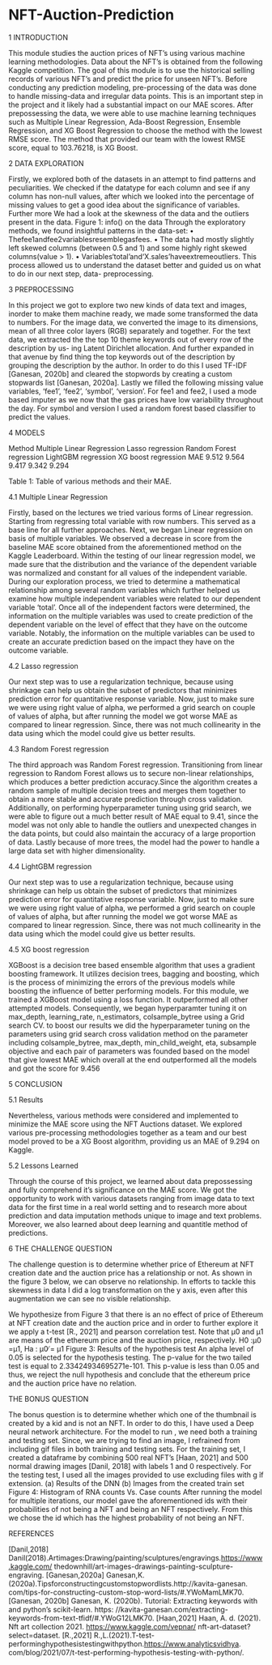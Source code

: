 # NFT-Auction-Prediction
1 INTRODUCTION


This module studies the auction prices of NFT’s using various machine learning methodologies. Data about the NFT’s is obtained from the following Kaggle competition. The goal of this module is to use the historical selling records of various NFT’s and predict the price for unseen NFT’s.
Before conducting any prediction modeling, pre-processing of the data was done to handle missing-data and irregular data points. This is an important step in the project and it likely had a substantial impact on our MAE scores. After prepossessing the data, we were able to use machine learning techniques such as Multiple Linear Regression, Ada-Boost Regression, Ensemble Regression, and XG Boost Regression to choose the method with the lowest RMSE score. The method that provided our team with the lowest RMSE score, equal to 103.76218, is XG Boost.

2 DATA EXPLORATION

Firstly, we explored both of the datasets in an attempt to find patterns and peculiarities. We checked if the datatype for each column and see if any column has non-null values, after which we looked into the percentage of missing values to get a good idea about the significance of variables. Further more We had a look at the skewness of the data and the outliers present in the data.
Figure 1: info() on the data
Through the exploratory methods, we found insightful patterns in the data-set:
• Thefee1andfee2variablesresemblegasfees.
• The data had mostly slightly left skewed columns (between 0.5 and 1) and some highly right skewed columns(value > 1).
• Variables‘total’and‘X.sales’haveextremeoutliers.
This process allowed us to understand the dataset better and guided us on what to do in our next step, data- preprocessing.

 3 PREPROCESSING
 
In this project we got to explore two new kinds of data text and images, inorder to make them machine ready, we made some transformed the data to numbers. For the image data, we converted the image to its dimensions, mean of all three color layers (RGB) separately and together.
For the text data, we extracted the the top 10 theme keywords out of every row of the description by us- ing Latent Dirichlet allocation. And further expanded in that avenue by find thing the top keywords out of the description by grouping the description by the author. In order to do this I used TF-IDF [Ganesan, 2020b] and cleared the stopwords by creating a custom stopwards list [Ganesan, 2020a].
Lastly we filled the following missing value variables, ‘fee1’, ‘fee2’, ‘symbol’, ‘version’. For fee1 and fee2, I used a mode based imputer as we now that the gas prices have low variability throughout the day. For symbol and version I used a random forest based classifier to predict the values.

4 MODELS

Method
Multiple Linear Regression Lasso regression Random Forest regression LightGBM regression XG boost regression
MAE
9.512 9.564 9.417 9.342 9.294

Table 1: Table of various methods and their MAE.

4.1 Multiple Linear Regression

Firstly, based on the lectures we tried various forms of Linear regression. Starting from regressing total variable with row numbers. This served as a base line for all further approaches. Next, we began Linear regression on basis of multiple variables. We observed a decrease in score from the baseline MAE score obtained from the aforementioned method on the Kaggle Leaderboard. Within the testing of our linear regression model, we made sure that the distribution and the variance of the dependent variable was normalized and constant for all values of the independent variable.
During our exploration process, we tried to determine a mathematical relationship among several random variables which further helped us examine how multiple independent variables were related to our dependent variable ‘total’. Once all of the independent factors were determined, the information on the multiple variables was used to create prediction of the dependent variable on the level of effect that they have on the outcome variable. Notably, the information on the multiple variables can be used to create an accurate prediction based on the impact they have on the outcome variable.

 4.2 Lasso regression
 
Our next step was to use a regularization technique, because using shrinkage can help us obtain the subset of predictors that minimizes prediction error for quantitative response variable. Now, just to make sure we were using right value of alpha, we performed a grid search on couple of values of alpha, but after running the model we got worse MAE as compared to linear regression. Since, there was not much collinearity in the data using which the model could give us better results.

4.3 Random Forest regression

The third approach was Random Forest regression. Transitioning from linear regression to Random Forest allows us to secure non-linear relationships, which produces a better prediction accuracy.Since the algorithm creates a random sample of multiple decision trees and merges them together to obtain a more stable and accurate prediction through cross validation.
Additionally, on performing hyperparameter tuning using grid search, we were able to figure out a much better result of MAE equal to 9.41, since the model was not only able to handle the outliers and unexpected changes in the data points, but could also maintain the accuracy of a large proportion of data. Lastly because of more trees, the model had the power to handle a large data set with higher dimensionality.

4.4 LightGBM regression

Our next step was to use a regularization technique, because using shrinkage can help us obtain the subset of predictors that minimizes prediction error for quantitative response variable. Now, just to make sure we were using right value of alpha, we performed a grid search on couple of values of alpha, but after running the model we got worse MAE as compared to linear regression. Since, there was not much collinearity in the data using which the model could give us better results.

4.5 XG boost regression

XGBoost is a decision tree based ensemble algorithm that uses a gradient boosting framework. It utilizes decision trees, bagging and boosting, which is the process of minimizing the errors of the previous models while boosting the influence of better performing models. For this module, we trained a XGBoost model using a loss function. It outperformed all other attempted models. Consequently, we began hyperparamter tuning it on max_depth, learning_rate, n_estimators, colsample_bytree using a Grid search CV.
to boost our results we did the hyperparameter tuning on the parameters using grid search cross validation method on the parameter including colsample_bytree, max_depth, min_child_weight, eta, subsample objective and each pair of parameters was founded based on the model that give lowest MAE which overall at the end outperformed all the models and got the score for 9.456

 5 CONCLUSION
 
 5.1 Results

Nevertheless, various methods were considered and implemented to minimize the MAE score using the NFT Auctions dataset. We explored various pre-processing methodologies together as a team and our best model proved to be a XG Boost algorithm, providing us an MAE of 9.294 on Kaggle.

5.2 Lessons Learned

Through the course of this project, we learned about data prepossessing and fully comprehend it’s significance on the MAE score. We got the opportunity to work with various datasets ranging from image data to text data for the first time in a real world setting and to research more about prediction and data imputation methods unique to image and text problems. Moreover, we also learned about deep learning and quantitle method of predictions.

6 THE CHALLENGE QUESTION

The challenge question is to determine whether price of Ethereum at NFT creation date and the auction price has a relationship or not. As shown in the figure 3 below, we can observe no relationship. In efforts to tackle this skewness in data I did a log transformation on the y axis, even after this augmentation we can see no visible relationship.


We hypothesize from Figure 3 that there is an no effect of price of Ethereum at NFT creation date and the auction price and in order to further explore it we apply a t-test [R., 2021] and pearson correlation test. Note that μ0 and μ1 are means of the ethereum price and the auction price, respectively.
H0 :μ0 =μ1, Ha : μ0 ̸= μ1
Figure 3: Results of the hypothesis test
An alpha level of 0.05 is selected for the hypothesis testing. The p-value for the two tailed test is equal to 2.33424934695271e-101. This p-value is less than 0.05 and thus, we reject the null hypothesis and conclude that the ethereum price and the auction price have no relation.

 THE BONUS QUESTION
 
The bonus question is to determine whether which one of the thumbnail is created by a kid and is not an NFT. In order to do this, I have used a Deep neural network architecture. For the model to run , we need both a training and testing set. Since, we are trying to find an image, I refrained from including gif files in both training and testing sets.
For the training set, I created a dataframe by combining 500 real NFT’s [Haan, 2021] and 500 normal drawing images [Danil, 2018] with labels 1 and 0 respectively.
For the testing test, I used all the images provided to use excluding files with g ̇if extension.
(a) Results of the DNN (b) Images from the created train set Figure 4: Histogram of RNA counts Vs. Case counts
After running the model for multiple iterations, our model gave the aforementioned ids with their probabilities of not being a NFT and being an NFT respectively. From this we chose the id which has the highest probability of not being an NFT.

 REFERENCES
 
[Danil,2018] Danil(2018).Artimages:Drawing/painting/sculptures/engravings.https://www.kaggle.com/ thedownhill/art-images-drawings-painting-sculpture-engraving.
[Ganesan,2020a] Ganesan,K.(2020a).Tipsforconstructingcustomstopwordlists.http://kavita-ganesan. com/tips-for-constructing-custom-stop-word-lists/#.YWoMamLMK70.
[Ganesan, 2020b] Ganesan, K. (2020b). Tutorial: Extracting keywords with and python’s scikit-learn. https: //kavita-ganesan.com/extracting-keywords-from-text-tfidf/#.YWoG12LMK70.
[Haan,2021] Haan, A. d. (2021). Nft art collection 2021. https://www.kaggle.com/vepnar/ nft-art-dataset?select=dataset.
[R.,2021] R.,L.(2021).T-test-performinghypothesistestingwithpython.https://www.analyticsvidhya. com/blog/2021/07/t-test-performing-hypothesis-testing-with-python/.
